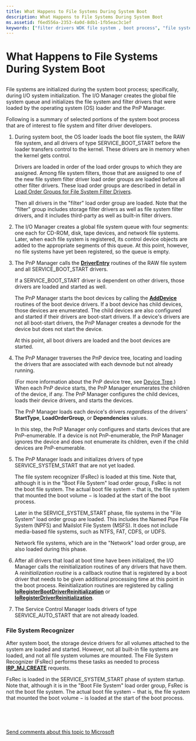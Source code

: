 ```yaml
---
title: What Happens to File Systems During System Boot
description: What Happens to File Systems During System Boot
ms.assetid: f6ed556a-2353-4a0d-8db1-1fb5eac3c1ef
keywords: ["filter drivers WDK file system , boot process", "file system filter drivers WDK , boot process", "file system drivers WDK , boot process", "File System Recognizer WDK", "FsRec WDK", "filter drivers WDK file system , driver loading", "file system filter drivers WDK , driver loading", "driver loading WDK file system", "loading drivers WDK file system", "load order groups WDK file system", "reinitialization routines WDK file system", "boot drivers WDK file system", "boot-start drivers WDK file system", "global file system queues WDK file system", "file system queues WDK", "queues WDK file system", "FsRec"]
---
```


# What Happens to File Systems During System Boot


## <span id="ddk_what_happens_to_file_systems_during_system_boot_if"></span><span id="DDK_WHAT_HAPPENS_TO_FILE_SYSTEMS_DURING_SYSTEM_BOOT_IF"></span>


File systems are initialized during the system boot process; specifically, during I/O system initialization. The I/O Manager creates the global file system queue and initializes the file system and filter drivers that were loaded by the operating system (OS) loader and the PnP Manager.

Following is a summary of selected portions of the system boot process that are of interest to file system and filter driver developers.

1.  During system boot, the OS loader loads the boot file system, the RAW file system, and all drivers of type SERVICE\_BOOT\_START before the loader transfers control to the kernel. These drivers are in memory when the kernel gets control.

    Drivers are loaded in order of the load order groups to which they are assigned. Among file system filters, those that are assigned to one of the new file system filter driver load order groups are loaded before all other filter drivers. These load order groups are described in detail in [Load Order Groups for File System Filter Drivers](load-order-groups-for-file-system-filter-drivers.md).

    Then all drivers in the "filter" load order group are loaded. Note that the "filter" group includes storage filter drivers as well as file system filter drivers, and it includes third-party as well as built-in filter drivers.

2.  The I/O Manager creates a global file system queue with four segments: one each for CD-ROM, disk, tape devices, and network file systems. Later, when each file system is registered, its control device objects are added to the appropriate segments of this queue. At this point, however, no file systems have yet been registered, so the queue is empty.

3.  The PnP Manager calls the [**DriverEntry**](https://msdn.microsoft.com/library/windows/hardware/ff544113) routines of the RAW file system and all SERVICE\_BOOT\_START drivers.

    If a SERVICE\_BOOT\_START driver is dependent on other drivers, those drivers are loaded and started as well.

    The PnP Manager starts the boot devices by calling the [**AddDevice**](https://msdn.microsoft.com/library/windows/hardware/ff540521) routines of the boot device drivers. If a boot device has child devices, those devices are enumerated. The child devices are also configured and started if their drivers are boot-start drivers. If a device's drivers are not all boot-start drivers, the PnP Manager creates a devnode for the device but does not start the device.

    At this point, all boot drivers are loaded and the boot devices are started.

4.  The PnP Manager traverses the PnP device tree, locating and loading the drivers that are associated with each devnode but not already running.

    (For more information about the PnP device tree, see [Device Tree](https://msdn.microsoft.com/library/windows/hardware/ff543194).) When each PnP device starts, the PnP Manager enumerates the children of the device, if any. The PnP Manager configures the child devices, loads their device drivers, and starts the devices.

    The PnP Manager loads each device's drivers *regardless* of the drivers' **StartType**, **LoadOrderGroup**, or **Dependencies** values.

    In this step, the PnP Manager only configures and starts devices that are PnP-enumerable. If a device is not PnP-enumerable, the PnP Manager ignores the device and does not enumerate its children, even if the child devices are PnP-enumerable.

5.  The PnP Manager loads and initializes drivers of type SERVICE\_SYSTEM\_START that are not yet loaded.

    The file system recognizer (FsRec) is loaded at this time. Note that, although it is in the "Boot File System" load order group, FsRec is not the boot file system. The actual boot file system − that is, the file system that mounted the boot volume − is loaded at the start of the boot process.

    Later in the SERVICE\_SYSTEM\_START phase, file systems in the "File System" load order group are loaded. This includes the Named Pipe File System (NPFS) and Mailslot File System (MSFS). It does not include media-based file systems, such as NTFS, FAT, CDFS, or UDFS.

    Network file systems, which are in the "Network" load order group, are also loaded during this phase.

6.  After all drivers that load at boot time have been initialized, the I/O Manager calls the reinitialization routines of any drivers that have them. A *reinitialization routine* is a callback routine that is registered by a boot driver that needs to be given additional processing time at this point in the boot process. Reinitialization routines are registered by calling [**IoRegisterBootDriverReinitialization**](https://msdn.microsoft.com/library/windows/hardware/ff549494) or [**IoRegisterDriverReinitialization**](https://msdn.microsoft.com/library/windows/hardware/ff549511).

7.  The Service Control Manager loads drivers of type SERVICE\_AUTO\_START that are not already loaded.

### <span id="ddk_file_system_recognizer_if"></span><span id="DDK_FILE_SYSTEM_RECOGNIZER_IF"></span>File System Recognizer

After system boot, the storage device drivers for all volumes attached to the system are loaded and started. However, not all built-in file systems are loaded, and not all file system volumes are mounted. The File System Recognizer (FsRec) performs these tasks as needed to process [**IRP\_MJ\_CREATE**](https://msdn.microsoft.com/library/windows/hardware/ff548630) requests.

FsRec is loaded in the SERVICE\_SYSTEM\_START phase of system startup. Note that, although it is in the "Boot File System" load order group, FsRec is not the boot file system. The actual boot file system − that is, the file system that mounted the boot volume − is loaded at the start of the boot process.

 

 

[Send comments about this topic to Microsoft](mailto:wsddocfb@microsoft.com?subject=Documentation%20feedback%20[ifsk\ifsk]:%20What%20Happens%20to%20File%20Systems%20During%20System%20Boot%20%20RELEASE:%20%285/9/2016%29&body=%0A%0APRIVACY%20STATEMENT%0A%0AWe%20use%20your%20feedback%20to%20improve%20the%20documentation.%20We%20don't%20use%20your%20email%20address%20for%20any%20other%20purpose,%20and%20we'll%20remove%20your%20email%20address%20from%20our%20system%20after%20the%20issue%20that%20you're%20reporting%20is%20fixed.%20While%20we're%20working%20to%20fix%20this%20issue,%20we%20might%20send%20you%20an%20email%20message%20to%20ask%20for%20more%20info.%20Later,%20we%20might%20also%20send%20you%20an%20email%20message%20to%20let%20you%20know%20that%20we've%20addressed%20your%20feedback.%0A%0AFor%20more%20info%20about%20Microsoft's%20privacy%20policy,%20see%20http://privacy.microsoft.com/default.aspx. "Send comments about this topic to Microsoft")




